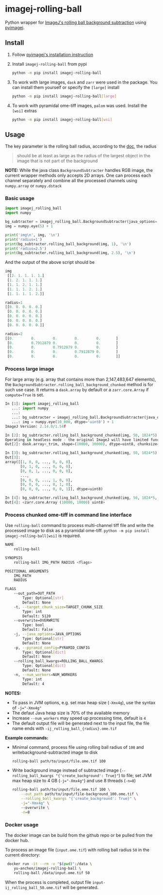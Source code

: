 # imagej-rolling-ball

Python wrapper for [ImageJ's rolling ball background
subtraction](https://imagej.net/ij/developer/api/ij/ij/plugin/filter/BackgroundSubtracter.html#rollingBallBackground(ij.process.ImageProcessor,double,boolean,boolean,boolean,boolean,boolean))
using [pyimagej](https://github.com/imagej/pyimagej).

## Install

1. Follow [pyimagej's installation
   instruction](https://py.imagej.net/en/latest/Install.html)

1. Install `imagej-rolling-ball` from pypi

    ```bash
    python -m pip install imagej-rolling-ball
    ```

1. To work with large images, `dask` and `zarr` were used in the package. You
   can install them yourself or specify the `[large]` install

    ```bash
    python -m pip install imagej-rolling-ball[large]
    ```

1. To work with pyramidal ome-tiff images, `palom` was used. Install the `[wsi]`
   extras

    ```bash
    python -m pip install imagej-rolling-ball[wsi]
    ```

## Usage

The key parameter is the rolling ball radius, according to the
[doc](https://imagej.nih.gov/ij/docs/menus/process.html#background), the radius

> should be at least as large as the radius of the largest object in the image
> that is not part of the background

**NOTE:** While the java class `BackgroundSubtracter` handles RGB image, the
current wrapper methods only accepts 2D arrays. One can process each channel
separately and combine all the processed channels using `numpy.array` or
`numpy.dstack`


### Basic usage

```python
import imagej_rolling_ball
import numpy

bg_subtracter = imagej_rolling_ball.BackgroundSubtracter(java_options='-Xmx1g')
img = numpy.eye(5) + 1

print('img\n', img, '\n')
print('radius=1')
print(bg_subtracter.rolling_ball_background(img, 1), '\n')
print('radius=2.5')
print(bg_subtracter.rolling_ball_background(img, 2.5), '\n')
```

And the output of the above script should be

```python
img
 [[2. 1. 1. 1. 1.]
 [1. 2. 1. 1. 1.]
 [1. 1. 2. 1. 1.]
 [1. 1. 1. 2. 1.]
 [1. 1. 1. 1. 2.]] 

radius=1
[[0. 0. 0. 0. 0.]
 [0. 0. 0. 0. 0.]
 [0. 0. 0. 0. 0.]
 [0. 0. 0. 0. 0.]
 [0. 0. 0. 0. 0.]] 

radius=2
[[0.        0.        0.        0.        0.       ]
 [0.        0.7912879 0.        0.        0.       ]
 [0.        0.        0.7912879 0.        0.       ]
 [0.        0.        0.        0.7912879 0.       ]
 [0.        0.        0.        0.        0.       ]] 
```

### Process large image

For large array (e.g. array that contains more than 2,147,483,647 elements), the
`BackgroundSubtracter.rolling_ball_background_chunked` method is for such use
case. It returns a `dask.array` by default or a `zarr.core.Array` if
`compute=True` is set.


```python
In [1]: import imagej_rolling_ball
   ...: import numpy
   ...: 
   ...: bg_subtracter = imagej_rolling_ball.BackgroundSubtracter(java_options='-Xmx4g')
   ...: img = numpy.eye(10_000, dtype='uint8') + 1
ImageJ Version: 2.14.0/1.54f

In [2]: bg_subtracter.rolling_ball_background_chunked(img, 50, 1024*5)
Operating in headless mode - the original ImageJ will have limited functionality.
Out[2]: dask.array<_trim, shape=(10000, 10000), dtype=uint8, chunksize=(5120, 5120), chunktype=numpy.ndarray>

In [3]: bg_subtracter.rolling_ball_background_chunked(img, 50, 1024*5).compute()
Out[3]: 
array([[1, 0, 0, ..., 0, 0, 0],
       [0, 1, 0, ..., 0, 0, 0],
       [0, 0, 1, ..., 0, 0, 0],
       ...,
       [0, 0, 0, ..., 1, 0, 0],
       [0, 0, 0, ..., 0, 1, 0],
       [0, 0, 0, ..., 0, 0, 1]], dtype=uint8)

In [4]: bg_subtracter.rolling_ball_background_chunked(img, 50, 1024*5, compute=True)
Out[4]: <zarr.core.Array (10000, 10000) uint8>
```

### Process chunked ome-tiff in command line interface

Use `rolling-ball` command to process multi-channel tiff file and write the
processed image to disk as a pyramidal ome-tiff. `python -m pip install
imagej-rolling-ball[wsi]` is required.

```bash
NAME
    rolling-ball

SYNOPSIS
    rolling-ball IMG_PATH RADIUS <flags>

POSITIONAL ARGUMENTS
    IMG_PATH
    RADIUS

FLAGS
    --out_path=OUT_PATH
        Type: Optional[str]
        Default: None
    -t, --target_chunk_size=TARGET_CHUNK_SIZE
        Type: int
        Default: 5120
    --overwrite=OVERWRITE
        Type: bool
        Default: False
    -j, --java_options=JAVA_OPTIONS
        Type: Optional[str]
        Default: None
    -p, --pyramid_config=PYRAMID_CONFIG
        Type: Optional[dict]
        Default: None
    --rolling_ball_kwargs=ROLLING_BALL_KWARGS
        Type: Optional[dict]
        Default: None
    -n, --num_workers=NUM_WORKERS
        Type: int
        Default: 4
```

**NOTES:**

- To pass in JVM options, e.g. set max heap size (`-Xmx4g`), use the syntax of
   `-j="-Xmx4g"`
- The defaut Java heap size is 70% of the available memory
- Increase `--num_workers` may speed up processing time, default is `4`
- The default output file will be generated next to the input file, the file
  name ends with `-ij_rolling_ball_{radius}.ome.tif`

**Example commands:**

- Minimal command, process file using rolling ball radius of `100` and
  writebackground-subtracted image to disk

    ```bash
    rolling-ball path/to/input/file.ome.tif 100
    ```

- Write background image instead of subtracted image (`--rolling_ball_kwargs
  "{'create_background': True}"`) to file; set JVM max heap size to 4 GB
  (`-j="-Xmx4g"`) and use 8 threads (`-n=8`)

    ```bash
    rolling-ball path/to/input/file.ome.tif 100 \
        --out_path path/to/input/file-background_100.ome.tif \
        --rolling_ball_kwargs "{'create_background': True}" \
        -j="-Xmx4g" \ 
        --overwrite \
        -n=8
    ```

### Docker usage

The docker image can be build from the github repo or be pulled from the docker
hub.

To process an image file (`input.ome.tif`) with rolling ball radius `50` in the
current directory:

```bash
 docker run -it --rm -v "$(pwd)":/data \
    yu-anchen/imagej-rolling-ball \
    rolling-ball /data/input.ome.tif 50
```

When the process is completed, output file `input-ij_rolling_ball_50.ome.tif`
will be generated.
